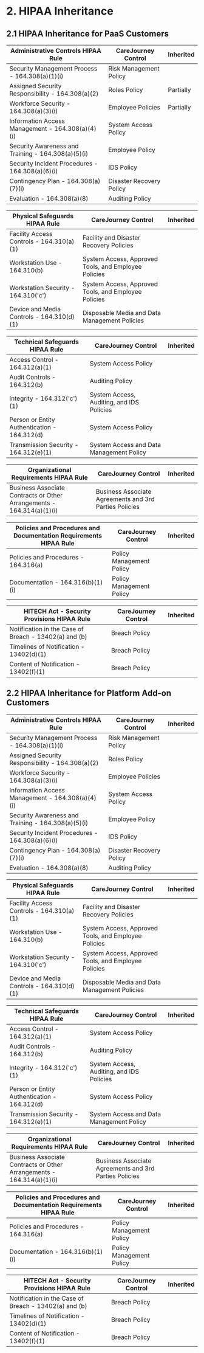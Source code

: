 # 2. HIPAA Inheritance

## 2.1 HIPAA Inheritance for PaaS Customers

| **Administrative Controls** HIPAA Rule | CareJourney Control | Inherited
--- | --- | ---
Security Management Process - 164.308(a)(1)(i) | Risk Management Policy | 
Assigned Security Responsibility - 164.308(a)(2) | Roles Policy | Partially
Workforce Security - 164.308(a)(3)(i) | Employee Policies | Partially
Information Access Management - 164.308(a)(4)(i) | System Access Policy |
Security Awareness and Training - 164.308(a)(5)(i) | Employee Policy | 
Security Incident Procedures - 164.308(a)(6)(i) | IDS Policy | 
Contingency Plan - 164.308(a)(7)(i) | Disaster Recovery Policy | 
Evaluation - 164.308(a)(8) | Auditing Policy | 

| **Physical Safeguards** HIPAA Rule | CareJourney Control | Inherited
--- | --- | ---
Facility Access Controls - 164.310(a)(1) | Facility and Disaster Recovery Policies | 
Workstation Use - 164.310(b) | System Access, Approved Tools, and Employee Policies | 
Workstation Security - 164.310('c') | System Access, Approved Tools, and Employee Policies | 
Device and Media Controls - 164.310(d)(1) | Disposable Media and Data Management Policies | 

| **Technical Safeguards** HIPAA Rule | CareJourney Control | Inherited
--- | --- | ---
Access Control - 164.312(a)(1) | System Access Policy | 
Audit Controls - 164.312(b) | Auditing Policy | 
Integrity - 164.312('c')(1) | System Access, Auditing, and IDS Policies | 
Person or Entity Authentication - 164.312(d) | System Access Policy | 
Transmission Security - 164.312(e)(1) | System Access and Data Management Policy | 

| **Organizational Requirements** HIPAA Rule | CareJourney Control | Inherited
--- | --- | ---
Business Associate Contracts or Other Arrangements - 164.314(a)(1)(i) | Business Associate Agreements and 3rd Parties Policies | 

| **Policies and Procedures and Documentation Requirements** HIPAA Rule | CareJourney Control | Inherited
--- | --- | ---
Policies and Procedures - 164.316(a) | Policy Management Policy | 
Documentation - 164.316(b)(1)(i) | Policy Management Policy | 

| **HITECH Act - Security Provisions** HIPAA Rule | CareJourney Control | Inherited
--- | --- | ---
Notification in the Case of Breach - 13402(a) and (b) | Breach Policy | 
Timelines of Notification - 13402(d)(1) | Breach Policy | 
Content of Notification - 13402(f)(1) | Breach Policy | 

## 2.2 HIPAA Inheritance for Platform Add-on Customers

| **Administrative Controls** HIPAA Rule | CareJourney Control | Inherited
--- | --- | ---
Security Management Process - 164.308(a)(1)(i) | Risk Management Policy | 
Assigned Security Responsibility - 164.308(a)(2) | Roles Policy | 
Workforce Security - 164.308(a)(3)(i) | Employee Policies | 
Information Access Management - 164.308(a)(4)(i) | System Access Policy | 
Security Awareness and Training - 164.308(a)(5)(i) | Employee Policy | 
Security Incident Procedures - 164.308(a)(6)(i) | IDS Policy | 
Contingency Plan - 164.308(a)(7)(i) | Disaster Recovery Policy | 
Evaluation - 164.308(a)(8) | Auditing Policy | 

| **Physical Safeguards** HIPAA Rule | CareJourney Control | Inherited
--- | --- | ---
Facility Access Controls - 164.310(a)(1) | Facility and Disaster Recovery Policies | 
Workstation Use - 164.310(b) | System Access, Approved Tools, and Employee Policies | 
Workstation Security - 164.310('c') | System Access, Approved Tools, and Employee Policies | 
Device and Media Controls - 164.310(d)(1) | Disposable Media and Data Management Policies | 

| **Technical Safeguards** HIPAA Rule | CareJourney Control | Inherited
--- | --- | ---
Access Control - 164.312(a)(1) | System Access Policy | 
Audit Controls - 164.312(b) | Auditing Policy | 
Integrity - 164.312('c')(1) | System Access, Auditing, and IDS Policies | 
Person or Entity Authentication - 164.312(d) | System Access Policy | 
Transmission Security - 164.312(e)(1) | System Access and Data Management Policy | 

| **Organizational Requirements** HIPAA Rule | CareJourney Control | Inherited
--- | --- | ---
Business Associate Contracts or Other Arrangements - 164.314(a)(1)(i) | Business Associate Agreements and 3rd Parties Policies | 

| **Policies and Procedures and Documentation Requirements** HIPAA Rule | CareJourney Control | Inherited
--- | --- | ---
Policies and Procedures - 164.316(a) | Policy Management Policy | 
Documentation - 164.316(b)(1)(i) | Policy Management Policy | 

| **HITECH Act - Security Provisions** HIPAA Rule | CareJourney Control | Inherited
--- | --- | ---
Notification in the Case of Breach - 13402(a) and (b) | Breach Policy | 
Timelines of Notification - 13402(d)(1) | Breach Policy | 
Content of Notification - 13402(f)(1) | Breach Policy | 
